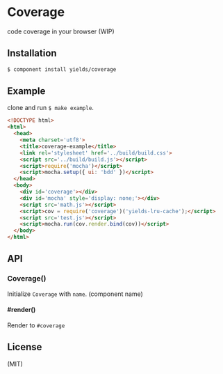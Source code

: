 
# Coverage

  code coverage in your browser (WIP)

## Installation

```bash
$ component install yields/coverage
```

## Example

clone and run `$ make example`.

```html
<!DOCTYPE html>
<html>
  <head>
    <meta charset='utf8'>
    <title>coverage-example</title>
    <link rel='stylesheet' href='../build/build.css'>
    <script src='../build/build.js'></script>
    <script>require('mocha')</script>
    <script>mocha.setup({ ui: 'bdd' })</script>
  </head>
  <body>
    <div id='coverage'></div>
    <div id='mocha' style='display: none;'></div>
    <script src='math.js'></script>
    <script>cov = require('coverage')('yields-lru-cache');</script>
    <script src='test.js'></script>
    <script>mocha.run(cov.render.bind(cov))</script>
  </body>
</html>
```

## API

### Coverage()

  Initialize `Coverage` with `name`. (component name)

#### #render()

  Render to `#coverage`

## License

(MIT)

